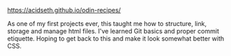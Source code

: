 https://acidseth.github.io/odin-recipes/

As one of my first projects ever, this taught me how to structure, link, storage and manage html files. I've learned Git basics and proper commit etiquette. Hoping to get back to this and make it look somewhat better with CSS.